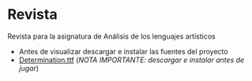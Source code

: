 # Revista
Revista para la asignatura de Análisis de los lenguajes artísticos

- Antes de visualizar descargar e instalar las fuentes del proyecto
- [Determination.ttf](https://github.com/batstuff/revista/blob/master/determination.zip?raw=true) (*NOTA IMPORTANTE: descargar e instalar antes de jugar*)
